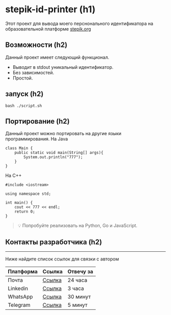 # stepik-id-printer (h1)

Этот проект для вывода моего перснонального идентификатора на образовательной платформе [stepik.org]()

## Возможности (h2)

Данный проект имеет следующий функционал.

- Выводит в stdout уникальный идентификатор.
- Без зависимостей.
- Простой.

## запуск (h2)

```
bash ./script.sh
```

## Портирование (h2)

Данный проект можно портировать на другие языки программирования.
На Java

```
class Main {
    public static void main(String[] args){
        System.out.println("777");
    }
}
```

На C++

```
#include <iostream>

using namespace std;

int main() {
    cout << 777 << endl;
    return 0;
}
```

> 💡 Попробуйте реализовать на Python, Go и JavaScript.

## Контакты разработчика (h2)

---

Ниже найдите список ссылок для связки с автором

| Платформа | Ссылка     | Отвечу за |
| --------- | ---------- | --------- |
| Почта     | [Ссылка]() | 24 часа   |
| Linkedin  | [Ссылка]() | 3 часа    |
| WhatsApp  | [Ссылка]() | 30 минут  |
| Telegram  | [Ссылка]() | 5 минут   |
